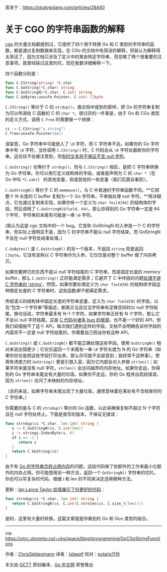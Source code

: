 首发于：https://studygolang.com/articles/28440

# 关于 CGO 的字符串函数的解释

[cgo](https://github.com/golang/go/wiki/cgo) 的大量文档都提到过，它提供了四个用于转换 Go 和 C 类型的字符串的函数，都是通过复制数据来实现。在 CGo 的文档中有简洁的解释，但我认为解释得太简洁了，因为文档只涉及了定义中的某些特定字符串，而忽略了两个很重要的注意事项。我曾经踩过这里的坑，现在我要详细解释一下。

四个函数分别是：

```go
func C.CString(string) *C.char
func C.GoString(*C.char) string
func C.GoStringN(*C.char, C.int) string
func C.GoBytes(unsafe.Pointer, C.int) []byte
```

`C.CString()` 等价于 C 的 `strdup()`，像文档中提到的那样，把 Go 的字符串复制为可以传递给 C 函数的 C 的 `char *`。很讨厌的一件事是，由于 Go 和 CGo 类型的定义方式，调用 `C.free` 时需要做一个转换：

```go
cs := C.CString("a string")
C.free(unsafe.Pointer(cs))
```

请留意，Go 字符串中可能嵌入了 `\0` 字符，而 C 字符串不会。如果你的 Go 字符串中有 `\0` 字符，当你调用 `C.CString()` 时，C 代码会从 `\0` 字符处截断你的字符串。这往往不会被注意到，但[有时文本并不保证不含 null 字符](https://utcc.utoronto.ca/~cks/space/blog/programming/BeSureItsACString)。

`C.GoString()` 也等价于 `strdup()`，但与 `C.CString()` 相反，是把 C 字符串转换为 Go 字符串。你可以用它定义结构体的字段，或者是声明为 C 的 `char *`（在 Go 中叫 `*C.cahr`） 的其他变量，抑或其他的一些变量（我们后面会看到）。

`C.GoStringN()` 等价于 C 的 `memmove()`，与 C 中普通的字符串函数不同。**它把整个 N 长度的 C buffer 复制为一个 Go 字符串，不单独处理 null 字符。**再详细点，它也通过复制来实现。如果你有一个定义为 `char feild[64]` 的结构体的字段，然后调用了 `C.GoStringN(&field, 64)`，那么你得到的 Go 字符串一定是 64 个字符，字符串的末尾有可能是一串 `\0` 字符。

(我认为这是 cgo 文档中的一个 bug。它宣称 GoStringN 的入参是一个 C 的字符串，但实际上很明显不是，因为 C 的字符串不能以 null 字符结束，而 GoStringN 不会在 null 字符处结束处理。)

`C.GoBytes()` 是 `C.GoStringN()` 的另一个版本，不返回 `string` 而是返回 `[]byte`。它没有宣称以 C 字符串作为入参，它仅仅是对整个 buffer 做了内存拷贝。

如果你要拷贝的东西不是以 null 字符结尾的 C 字符串，而是固定长度的 memory buffer，那么 `C.GoString()` 正好能满足需求；它避开了 C 中传统的问题[处理不是 C 字符串的 ’string‘](https://utcc.utoronto.ca/~cks/space/blog/programming/BeSureItsACString)。然而，如果你要处理定义为 `char field[N]` 的结构体字段这种限定长度的 C 字符串时，这些函数*都不能*满足需求。

传统语义的结构体中固定长度的字符串变量，定义为 `char field[N]` 的字段，以及“包含一个字符串”等描述，都表示当且仅当字符串有足够空间时以 null 字符结尾，换句话说，字符串最多有 N-1 个字符。如果字符串正好有 N 个字符，那么它不会以 null 字符结尾。这是 [C 代码中诸多 bug 的根源](https://utcc.utoronto.ca/~cks/space/blog/programming/UnixAPIMistake)，也不是一个好的 API，但我们却摆脱不了这个 API。每次我们遇到这样的字段，文档不会明确告诉你字段的内容并不一定是 null 字符结尾的，你需要自己假设你有这种 API。

`C.GoString()` 或 `C.GoStringN()` 都不能正确处理这些字段。使用 `GoStringN()` 相对来说出错更少；它仅仅返回一个末尾有一串 `\0` 字符长度为 N 的 Go 字符串（如果你仅仅是把这些字段打印出来，那么你可能不会留意到；我经常干这种事）。使用有诱惑力的 `GoString()` 更是引狼入室，因为它内部会对入参做 `strlen()`；如果字符末尾没有 null 字符，`strlen()` 会访问越界的内存地址。如果你走运，你得到的 Go 字符串末尾会有大量的垃圾。如果你不走运，你的 Go 程序出现段错误，因为 `strlen()` 访问了未映射的内存地址。

（总的来说，如果字符串末尾出现了大量垃圾，通常意味着在某处有不含结束符的 C 字符串。）

你需要的是与 C 的 `strndup()` 等价的 Go 函数，以此来确保复制不超过 N 个字符且在 null 字符处终止。下面是我写的版本，不保证无错误：

```go
func strndup(cs *C.char, len int) string {
   s := C.GoStringN(cs, C.int(len))
   i := strings.IndexByte(s, 0)
   if i == -1 {
      return s
   }
   return C.GoString(cs)
}
```

由于有 [Go 的字符串怎样占用内存](https://utcc.utoronto.ca/~cks/space/blog/programming/GoStringsMemoryHolding)的问题，这段代码做了些额外的工作来最小化额外的内存占用。你可能想用另一种方法，返回一个 `GoStringN()` 字符串的切片。你也可以写复杂的代码，根据 i 和 len 的不同来决定选用哪种方法。

更新：[Ian Lance Taylor 给我展示了份更好的代码](https://github.com/golang/go/issues/12428#issuecomment-136581154)：

```go
func strndup(cs *C.char, len int) string {
   return C.GoStringN(cs, C.int(C.strnlen(cs, C.size_t(len))))
}
```

是的，这里有大量的转换。这篇文章就是你看到的 Go 和 Gco 类型的结合。

---

via: https://utcc.utoronto.ca/~cks/space/blog/programming/GoCGoStringFunctions

作者：[ChrisSiebenmann](https://utcc.utoronto.ca/~cks/space/People/ChrisSiebenmann)
译者：[lxbwolf](https://github.com/lxbwolf)
校对：[polaris1119](https://github.com/polaris1119)

本文由 [GCTT](https://github.com/studygolang/GCTT) 原创编译，[Go 中文网](https://studygolang.com/) 荣誉推出
